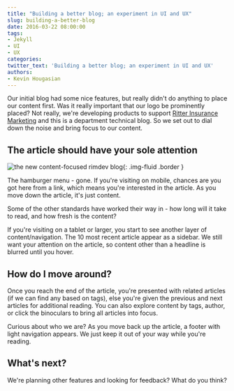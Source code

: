 ```yaml
---
title: "Building a better blog; an experiment in UI and UX"
slug: building-a-better-blog
date: 2016-03-22 08:00:00
tags:
- Jekyll
- UI
- UX
categories:
twitter_text: 'Building a better blog; an experiment in UI and UX'
authors: 
- Kevin Hougasian
---
```


Our initial blog had some nice features, but really didn't do anything to place our content first. Was it really important that our logo be prominently placed? Not really, we're developing products to support [Ritter Insurance Marketing](http://ritterim.com) and this is a department technical blog. So we set out to dial down the noise and bring focus to our content.

## The article should have your sole attention

![the new content-focused rimdev blog](/images/rimdev-blog-screenshot.jpg){: .img-fluid .border }

The hamburger menu - gone. If you're visiting on mobile, chances are you got here from a link, which means you're interested in the article. As you move down the article, it's just content.

Some of the other standards have worked their way in - how long will it take to read, and how fresh is the content?

If you're visiting on a tablet or larger, you start to see another layer of content/navigation. The 10 most recent article appear as a sidebar. We still want your attention on the article, so content other than a headline is blurred until you hover.

## How do I move around?

Once you reach the end of the article, you're presented with related articles (if we can find any based on tags), else you're given the previous and next articles for additional reading. You can also explore  content by tags, author, or click the binoculars to bring all articles into focus.

Curious about who we are? As you move back up the article, a footer with light navigation appears. We just keep it out of your way while you're reading.

## What's next?

We're planning other features and looking for feedback? What do you think?
